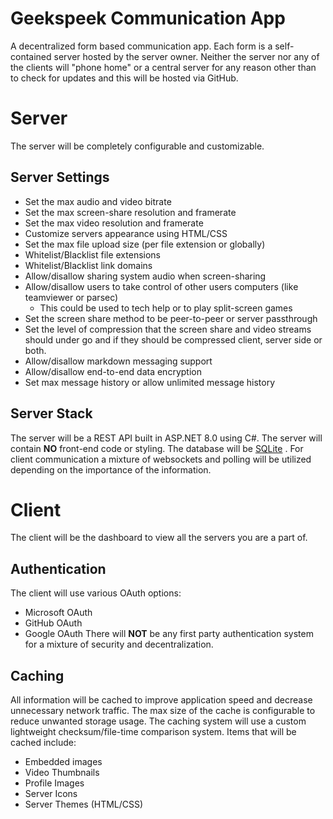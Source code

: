 # Geekspeek Communication App
A decentralized form based communication app. Each form is a self-contained server hosted by the server owner.  Neither the server nor any of the clients will "phone home" or a central server for any reason other than to check for updates and this will be hosted via GitHub.
# Server
The server will be completely configurable and customizable.
## Server Settings
- Set the max audio and video bitrate
- Set the max screen-share resolution and framerate
- Set the max video resolution and framerate
- Customize servers appearance using HTML/CSS
- Set the max file upload size (per file extension or globally)
- Whitelist/Blacklist file extensions
- Whitelist/Blacklist link domains
- Allow/disallow sharing system audio when screen-sharing
- Allow/disallow users to take control of other users computers (like teamviewer or parsec)
	- This could be used to tech help or to play split-screen games
- Set the screen share method to be peer-to-peer or server passthrough
- Set the level of compression that the screen share and video streams should under go and if they should be compressed client, server side or both.
- Allow/disallow markdown messaging support
- Allow/disallow end-to-end data encryption
- Set max message history or allow unlimited message history
## Server Stack
The server will be a REST API built in ASP.NET 8.0 using C#. The server will contain **NO** front-end code or styling.  The database will be [SQLite](https://www.sqlite.org/) . For client communication a mixture of websockets and polling will be utilized depending on the importance of the information.

# Client
The client will be the dashboard to view all the servers you are a part of.
## Authentication
The client will use various OAuth options:
- Microsoft OAuth
- GitHub OAuth
- Google OAuth
There will **NOT** be any first party authentication system for a mixture of security and decentralization.
## Caching
All information will be cached to improve application speed and decrease unnecessary network traffic.  The max size of the cache is configurable to reduce unwanted storage usage.  The caching system will use a custom lightweight checksum/file-time comparison system.
Items that will be cached include:
- Embedded images
- Video Thumbnails
- Profile Images
- Server Icons
- Server Themes (HTML/CSS)
